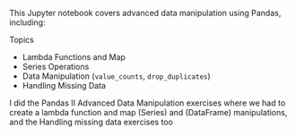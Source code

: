 This Jupyter notebook covers advanced data manipulation using Pandas, including:

Topics
- Lambda Functions and Map
- Series Operations
- Data Manipulation (`value_counts`, `drop_duplicates`)
- Handling Missing Data

I did the Pandas II Advanced Data Manipulation exercises where we had to create a lambda function and map (Series) and (DataFrame) manipulations, and the Handling missing data exercises too 
